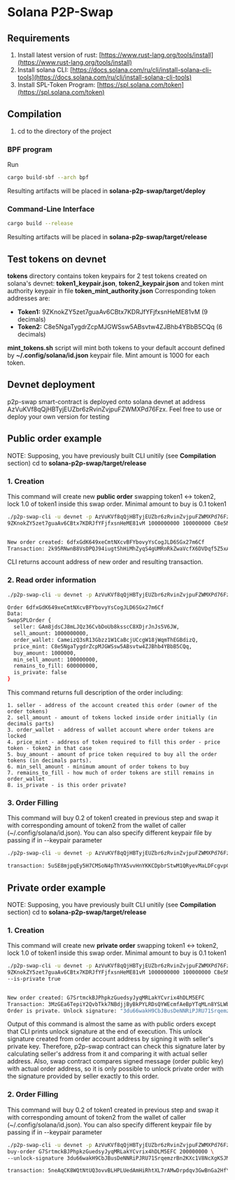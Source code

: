 # Solana P2P-Swap
## Requirements
1. Install latest version of rust: [https://www.rust-lang.org/tools/install](https://www.rust-lang.org/tools/install)
2. Install solana CLI: [https://docs.solana.com/ru/cli/install-solana-cli-tools](https://docs.solana.com/ru/cli/install-solana-cli-tools)
3. Install SPL-Token Program: [https://spl.solana.com/token](https://spl.solana.com/token)

## Compilation
1. cd to the directory of the project
### BPF program
Run
```bash
cargo build-sbf --arch bpf
```
Resulting artifacts will be placed in **solana-p2p-swap/target/deploy**

### Command-Line Interface
```bash
cargo build --release
```
Resulting artifacts will be placed in **solana-p2p-swap/target/release**

## Test tokens on devnet
**tokens** directory contains token keypairs for 2 test tokens created on solana's devnet: **token1_keypair.json**, 
**token2_keypair.json** and token mint authority keypair in file **token_mint_authority.json**
Corresponding token addresses are:
- **Token1:** 9ZKnokZY5zet7guaAv6CBtx7KDRJfYFjfxsnHeME81vM (9 decimals)
- **Token2:** C8e5NgaTygdrZcpMJGWSsw5ABsvtw4ZJBhb4YBbB5CQq (6 decimals)

**mint_tokens.sh** script will mint both tokens to your default account defined by **~/.config/solana/id.json** keypair
file. Mint amount is 1000 for each token.

## Devnet deployment
p2p-swap smart-contract is deployed onto solana devnet at address AzVuKVf8qQjHBTyjEUZbr6zRvinZvjpuFZWMXPd76Fzx. Feel 
free to use or deploy your own version for testing

## Public order example
NOTE: Supposing, you have previously built CLI unitily (see **Compilation** section)
cd to **solana-p2p-swap/target/release**
### 1. Creation
This command will create new **public order** swapping token1 <-> token2, lock 1.0 of token1 inside this swap order. Minimal amount
to buy is 0.1 token1
```bash
./p2p-swap-cli -u devnet -p AzVuKVf8qQjHBTyjEUZbr6zRvinZvjpuFZWMXPd76Fzx create-order \
9ZKnokZY5zet7guaAv6CBtx7KDRJfYFjfxsnHeME81vM 1000000000 100000000 C8e5NgaTygdrZcpMJGWSsw5ABsvtw4ZJBhb4YBbB5CQq 1000000


New order created: 6dfxGdK649xeCmtNXcvBFYbovyYsCogJLD6SGx27m6Cf
Transaction: 2k95RNwnB8VsDPQJ94iugtShHiMhZyqS4gUMRnRkZwaVcfX6DVDqf5Z5xAUBE13ARXdZLq8nxJR6XYCdtUDbLR94
```
CLI returns account address of new order and resulting transaction.

### 2. Read order information
```bash
./p2p-swap-cli -u devnet -p AzVuKVf8qQjHBTyjEUZbr6zRvinZvjpuFZWMXPd76Fzx get-order 6dfxGdK649xeCmtNXcvBFYbovyYsCogJLD6SGx27m6Cf

Order 6dfxGdK649xeCmtNXcvBFYbovyYsCogJLD6SGx27m6Cf
Data:
SwapSPLOrder { 
  seller: GAm8jdsCJ8mLJQz36CvbDoUb8ksscC8XDjrJnJs5V6JW, 
  sell_amount: 1000000000, 
  order_wallet: CameizQ3sR13Gbzz1W1CaBcjUCcgW18jWqmThEGBdizQ, 
  price_mint: C8e5NgaTygdrZcpMJGWSsw5ABsvtw4ZJBhb4YBbB5CQq, 
  buy_amount: 1000000, 
  min_sell_amount: 100000000, 
  remains_to_fill: 600000000, 
  is_private: false 
}
```
This command returns full description of the order including:

    1. seller - address of the account created this order (owner of the order tokens)
    2. sell_amount - amount of tokens locked inside order initially (in decimals parts)
    3. order_wallet - address of wallet account where order tokens are locked
    4. price_mint - address of token required to fill this order - price token - token2 in that case
    5. buy_amount - amount of price token required to buy all the order tokens (in decimals parts).
    6. min_sell_amount - minimum amount of order tokens to buy
    7. remains_to_fill - how much of order tokens are still remains in order_wallet
    8. is_private - is this order private?

### 3. Order Filling
This command will buy 0.2 of token1 created in previous step and swap it with corresponding amount of token2 from the
wallet of caller (~/.config/solana/id.json). You can also specify different keypair file by passing if in --keypair parameter
```bash
./p2p-swap-cli -u devnet -p AzVuKVf8qQjHBTyjEUZbr6zRvinZvjpuFZWMXPd76Fzx buy-order 6dfxGdK649xeCmtNXcvBFYbovyYsCogJLD6SGx27m6Cf 200000000

transaction: 5uSE8mjpqEy5H7CMSoN4pThYA5vvHnYKKCDpbrStwM1QRyevMaLDFcgvpCYC8yoSLefzRXM5WPSLYEtbeESfdsH5
```

## Private order example
NOTE: Supposing, you have previously built CLI unitily (see **Compilation** section)
cd to **solana-p2p-swap/target/release**
### 1. Creation
  This command will create new **private order** swapping token1 <-> token2, lock 1.0 of token1 inside this swap order. Minimal amount
  to buy is 0.1 token1
```bash
./p2p-swap-cli -u devnet -p AzVuKVf8qQjHBTyjEUZbr6zRvinZvjpuFZWMXPd76Fzx create-order \
9ZKnokZY5zet7guaAv6CBtx7KDRJfYFjfxsnHeME81vM 1000000000 100000000 C8e5NgaTygdrZcpMJGWSsw5ABsvtw4ZJBhb4YBbB5CQq 1000000 \
--is-private true


New order created: G7SrtmckBJPhpkzGuedsyJyqMRLakYCvrix4hDLM5EFC
Transaction: 3MzGEa6TepiY2QvbTkk7NBdjjByBkPYLRDsQYWEcmfAeBpYTqMLn8YSLWbsWMhYJUv8G5tZ5d1vQXyKSHRvtpE7v
Order is private. Unlock signature: "3du66wakH9CbJBusDeNNRiPJRU71SrqemzrBn2KXc1V8NcXgKSJM5m2H6XrqhjwGDeWdXehxxdRFYqGk1onao7L8"

```
Output of this command is almost the same as with public orders except that CLI prints unlock signature at the end of execution.
This unlock signature created from order account address by signing it with seller's private key. Therefore, p2p-swap contract
can check this signature later by calculating seller's address from it and comparing it with actual seller address. Also,
swap contract compares signed message (order public key) with actual order address, so it is only possible to unlock
private order with the signature provided by seller exactly to this order.

### 2. Order Filling
  This command will buy 0.2 of token1 created in previous step and swap it with corresponding amount of token2 from the
  wallet of caller (~/.config/solana/id.json). You can also specify different keypair file by passing if in --keypair parameter
```bash
./p2p-swap-cli -u devnet -p AzVuKVf8qQjHBTyjEUZbr6zRvinZvjpuFZWMXPd76Fzx \
buy-order G7SrtmckBJPhpkzGuedsyJyqMRLakYCvrix4hDLM5EFC 200000000 \
--unlock-signature 3du66wakH9CbJBusDeNNRiPJRU71SrqemzrBn2KXc1V8NcXgKSJM5m2H6XrqhjwGDeWdXehxxdRFYqGk1onao7L8

transaction: 5neAqCK8WQtNtUQ3ovvBLHPLUedAmHiRhtXL7rAMwDrpdqv3GwBnGa2HfYP43tfizf2fmhwcFFgBsPiNNZu9yVyi